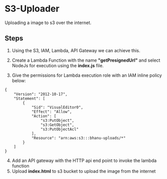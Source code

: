 # S3-Uploader

Uploading a image to s3 over the internet.

## Steps

1) Using the S3, IAM, Lambda, API Gateway we can achieve this.

2) Create a Lambda Function with the name **"getPresignedUrl"** and select NodeJs for execution using the **index.js** file.
3) Give the permissions for Lambda execution role with an IAM inline policy below:
```NodeJs
{
    "Version": "2012-10-17",
    "Statement": [
        {
            "Sid": "VisualEditor0",
            "Effect": "Allow",
            "Action": [
                "s3:PutObject",
                "s3:GetObject",
                "s3:PutObjectAcl"
            ],
            "Resource": "arn:aws:s3:::bhanu-uploads/*"
        }
    ]
}
```
4) Add an API gateway with the HTTP api end point to invoke the lambda function
5) Upload **index.html** to s3 bucket to upload the image from the internet
